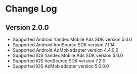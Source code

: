 # Change Log

## Version 2.0.0
* Supported Android Yandex Mobile Ads SDK version 5.0.0
* Supported Android IronSource SDK version 7.1.14
* Supported Android AdMob adapter version 4.4.0.0
* Supported iOS Yandex Mobile Ads SDK version 5.0.0
* Supported iOS IronSource SDK version 7.2.0
* Supported iOS AdMob adapter version 5.0.0.0